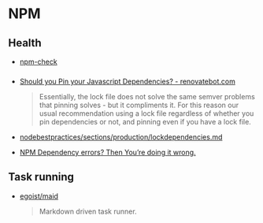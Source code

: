 # NPM

## Health

- [npm-check](https://github.com/dylang/npm-check)

###

- [Should you Pin your Javascript Dependencies? - renovatebot.com](https://renovatebot.com/docs/dependency-pinning/)

  > Essentially, the lock file does not solve the same semver problems that pinning solves - but it compliments it. For this reason our usual recommendation using a lock file regardless of whether you pin dependencies or not, and pinning even if you have a lock file.

- [nodebestpractices/sections/production/lockdependencies.md](https://github.com/i0natan/nodebestpractices/blob/master/sections/production/lockdependencies.md)

- [NPM Dependency errors? Then You’re doing it wrong.](https://medium.com/netscape/npm-dependency-errors-then-youre-doing-it-wrong-635160a89150)

## Task running

- [egoist/maid](https://github.com/egoist/maid)
  > Markdown driven task runner.
